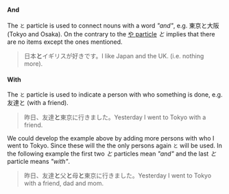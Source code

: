#### And
The `と` particle is used to connect nouns with a word *"and"*, e.g. 東京と大阪 (Tokyo and Osaka). On the contrary to the [や particle](180) *と* implies that there are no items except the ones mentioned.

>日本**と**イギリスが好きです。I like Japan and the UK. (i.e. nothing more).

#### With
The `と` particle is used to indicate a person with who something is done, e.g. 友達と (with a friend).

>昨日、友達**と**東京に行きました。Yesterday I went to Tokyo with a friend.

We could develop the example above by adding more persons with who I went to Tokyo. Since these will the the only persons again `と` will be used. In the following example the first two *と* particles mean *"and"* and the last *と* particle means *"with"*.

>昨日、友達**と**父**と**母**と**東京に行きました。Yesterday I went to Tokyo with a friend, dad and mom.